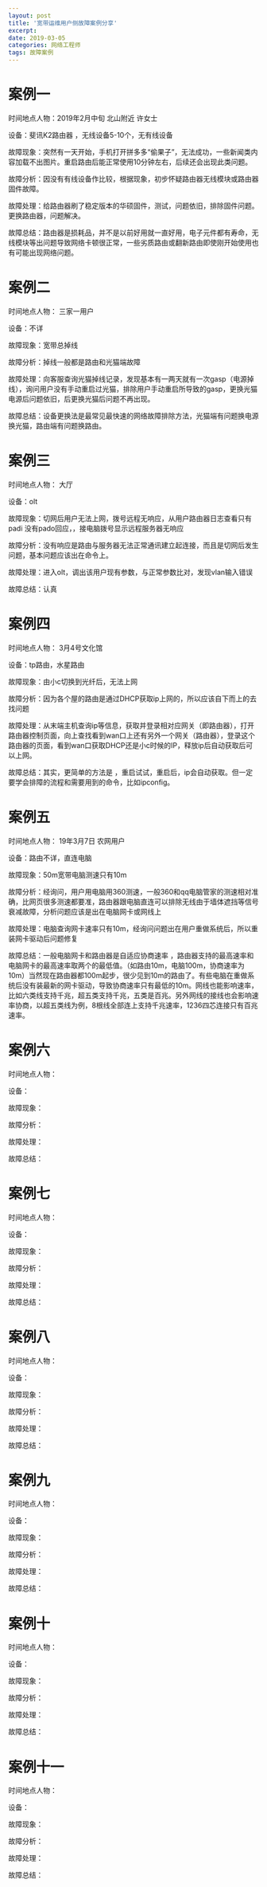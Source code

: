 ```yaml
---
layout: post
title: '宽带运维用户侧故障案例分享'
excerpt:  
date: 2019-03-05
categories: 网络工程师
tags: 故障案例
---
```


 



# 案例一

时间地点人物：2019年2月中旬 北山附近 许女士

设备：斐讯K2路由器 ，无线设备5-10个，无有线设备

故障现象：突然有一天开始，手机打开拼多多“偷果子”，无法成功，一些新闻类内容加载不出图片。重启路由后能正常使用10分钟左右，后续还会出现此类问题。

故障分析：因没有有线设备作比较，根据现象，初步怀疑路由器无线模块或路由器固件故障。

故障处理：给路由器刷了稳定版本的华硕固件，测试，问题依旧，排除固件问题。更换路由器，问题解决。

故障总结：路由器是损耗品，并不是以前好用就一直好用，电子元件都有寿命，无线模块等出问题导致网络卡顿很正常，一些劣质路由或翻新路由即使刚开始使用也有可能出现网络问题。

# 案例二

时间地点人物： 三家一用户

设备：不详

故障现象：宽带总掉线

故障分析：掉线一般都是路由和光猫端故障

故障处理：向客服查询光猫掉线记录，发现基本有一两天就有一次gasp（电源掉线），询问用户没有手动重启过光猫，排除用户手动重启所导致的gasp，更换光猫电源后问题依旧，后更换光猫后问题不再出现。

故障总结：设备更换法是最常见最快速的网络故障排除方法，光猫端有问题换电源换光猫，路由端有问题换路由。

# 案例三

时间地点人物： 大厅

设备：olt

故障现象：切网后用户无法上网，拨号远程无响应，从用户路由器日志查看只有padi 没有pado回应，，接电脑拨号显示远程服务器无响应

故障分析：没有响应是路由与服务器无法正常通讯建立起连接，而且是切网后发生问题，基本问题应该出在命令上。

故障处理：进入olt，调出该用户现有参数，与正常参数比对，发现vlan输入错误

故障总结：认真



# 案例四

时间地点人物： 3月4号文化馆

设备：tp路由，水星路由

故障现象：由小c切换到光纤后，无法上网

故障分析：因为各个屋的路由是通过DHCP获取ip上网的，所以应该自下而上的去找问题

故障处理：从末端主机查询ip等信息，获取并登录相对应网关（即路由器），打开路由器控制页面，向上查找看到wan口上还有另外一个网关（路由器），登录这个路由器的页面，看到wan口获取DHCP还是小c时候的IP，释放ip后自动获取后可以上网。

故障总结：其实，更简单的方法是 ，重启试试，重启后，ip会自动获取。但一定要学会排障的流程和需要用到的命令，比如ipconfig。



# 案例五

时间地点人物： 19年3月7日 农网用户

设备：路由不详，直连电脑

故障现象：50m宽带电脑测速只有10m

故障分析：经询问，用户用电脑用360测速，一般360和qq电脑管家的测速相对准确，比网页很多测速都要准，路由器跟电脑直连可以排除无线由于墙体遮挡等信号衰减故障，分析问题应该是出在电脑网卡或网线上

故障处理：电脑查询网卡速率只有10m，经询问问题出在用户重做系统后，所以重装网卡驱动后问题修复

故障总结：一般电脑网卡和路由器是自适应协商速率 ，路由器支持的最高速率和电脑网卡的最高速率取两个的最低值。（如路由10m，电脑100m，协商速率为10m）当然现在路由器都100m起步，很少见到10m的路由了。有些电脑在重做系统后没有装最新的网卡驱动，导致协商速率只有最低的10m。网线也能影响速率，比如六类线支持千兆，超五类支持千兆，五类是百兆。另外网线的接线也会影响速率协商，以超五类线为例，8根线全部连上支持千兆速率，1236四芯连接只有百兆速率。





# 案例六

时间地点人物： 

设备：

故障现象：

故障分析：

故障处理：

故障总结：



# 案例七

时间地点人物： 

设备：

故障现象：

故障分析：

故障处理：

故障总结：



# 案例八

时间地点人物： 

设备：

故障现象：

故障分析：

故障处理：

故障总结：



# 案例九

时间地点人物： 

设备：

故障现象：

故障分析：

故障处理：

故障总结：



# 案例十

时间地点人物： 

设备：

故障现象：

故障分析：

故障处理：

故障总结：



# 案例十一

时间地点人物： 

设备：

故障现象：

故障分析：

故障处理：

故障总结：



